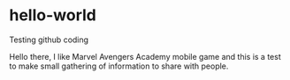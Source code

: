 # hello-world
Testing github coding

Hello there, I like Marvel Avengers Academy mobile game and
this is a test to make small gathering of information to
share with people.
